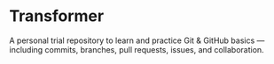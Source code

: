 # Transformer
A personal trial repository to learn and practice Git &amp; GitHub basics — including commits, branches, pull requests, issues, and collaboration.
